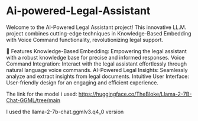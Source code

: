 # Ai-powered-Legal-Assistant
Welcome to the AI-Powered Legal Assistant project! This innovative LL.M. project combines cutting-edge techniques in Knowledge-Based Embedding with Voice Command functionality, revolutionizing legal support.

🌟 Features Knowledge-Based Embedding: Empowering the legal assistant with a robust knowledge base for precise and informed responses. Voice Command Integration: Interact with the legal assistant effortlessly through natural language voice commands. AI-Powered Legal Insights: Seamlessly analyze and extract insights from legal documents. Intuitive User Interface: User-friendly design for an engaging and efficient experience.

The link for the model i used: https://huggingface.co/TheBloke/Llama-2-7B-Chat-GGML/tree/main

I used the llama-2-7b-chat.ggmlv3.q4_0 version
